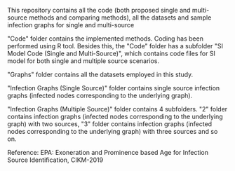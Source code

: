 This repository contains all the code (both proposed single and multi-source methods and comparing methods), all the datasets and sample infection graphs for single and multi-source

"Code" folder contains the implemented methods. Coding has been performed using R tool. Besides this, the "Code" folder has a subfolder "SI Model Code (Single and Multi-Source)", which contains code files for SI model for both single and multiple source scenarios.

"Graphs" folder contains all the datasets employed in this study.

"Infection Graphs (Single Source)" folder contains single source infection graphs (infected nodes corresponding to the underlying graph).

"Infection Graphs (Multiple Source)" folder contains 4 subfolders. "2" folder contains infection graphs (infected nodes corresponding to the underlying graph) with two sources, "3" folder contains infection graphs (infected nodes corresponding to the underlying graph) with three sources and so on.


Reference:
EPA: Exoneration and Prominence based Age for Infection Source Identification, CIKM-2019
